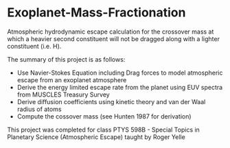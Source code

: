 # Exoplanet-Mass-Fractionation
Atmospheric hydrodynamic escape calculation for the crossover mass at which a heavier second constituent will not be dragged along with a lighter constituent (i.e. H).


The summary of this project is as follows: 
- Use Navier-Stokes Equation including Drag forces to model atmospheric escape from an exoplanet atmosphere
- Derive the energy limited escape rate from the planet using EUV spectra from MUSCLES Treasury Survey
- Derive diffusion coefficients using kinetic theory and van der Waal radius of atoms
- Compute the cossover mass (see Hunten 1987 for derivation) 

This project was completed for class PTYS 598B - Special Topics in Planetary Science (Atmospheric Escape) taught by Roger Yelle
